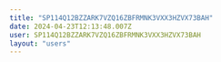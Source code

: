 ```yaml
---
title: "SP114Q12BZZARK7VZQ16ZBFRMNK3VXX3HZVX73BAH"
date: 2024-04-23T12:13:48.007Z
user: SP114Q12BZZARK7VZQ16ZBFRMNK3VXX3HZVX73BAH
layout: "users"
---
```

    
